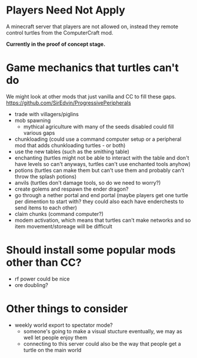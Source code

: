 #  Players Need Not Apply

A minecraft server that players are not allowed on, instead they remote control turtles from the ComputerCraft mod. 

**Currently in the proof of concept stage.**

# Game mechanics that turtles can't do

We might look at other mods that just vanilla and CC to fill these gaps.
https://github.com/SirEdvin/ProgressivePeripherals

* trade with villagers/piglins
* mob spawning
  * mythical agriculture with many of the seeds disabled could fill various gaps
* chunkloading (could use a command computer setup or a peripheral mod that adds chunkloading turtles - or both)
* use the new tables (such as the smithing table)
* enchanting (turtles might not be able to interact with the table and don't have levels so can't anyways, turtles can't use enchanted tools anyhow)
* potions (turtles can make them but can't use them and probably can't throw the splash potions)
* anvils (turtles don't damage tools, so do we need to worry?)
* create golems and respawn the ender dragon?
* go through a nether portal and end portal (maybe players get one turtle per dimention to start with? they could also each have enderchests to send items to each other)
* claim chunks (command computer?)
* modem activation, which means that turtles can't make networks and so item movement/storeage will be difficult

# Should install some popular mods other than CC?

* rf power could be nice
* ore doubling?

# Other things to consider

* weekly world export to spectator mode?
    * someone's going to make a visual stucture eventually, we may as well let people enjoy them
    * connecting to this server could also be the way that people get a turtle on the main world
